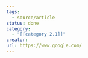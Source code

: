 ```yaml
---
tags:
  - source/article
status: done
category:
  - "[[category 2.1]]"
creator: 
url: https://www.google.com/
---
```



